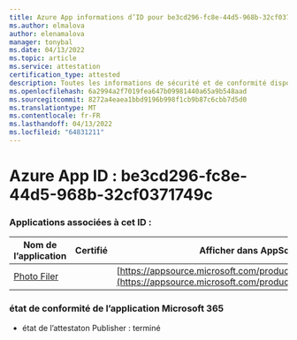 ```yaml
---
title: Azure App informations d’ID pour be3cd296-fc8e-44d5-968b-32cf0371749c
ms.author: elmalova
author: elenamalova
manager: tonybal
ms.date: 04/13/2022
ms.topic: article
ms.service: attestation
certification_type: attested
description: Toutes les informations de sécurité et de conformité disponibles pour be3cd296-fc8e-44d5-968b-32cf0371749c.
ms.openlocfilehash: 6a2994a2f7019fea647b09981440a65a9b548aad
ms.sourcegitcommit: 8272a4eaea1bbd9196b998f1cb9b87c6cbb7d5d0
ms.translationtype: MT
ms.contentlocale: fr-FR
ms.lasthandoff: 04/13/2022
ms.locfileid: "64831211"
---
```

# <a name="azure-app-id-be3cd296-fc8e-44d5-968b-32cf0371749c"></a>Azure App ID : be3cd296-fc8e-44d5-968b-32cf0371749c


### <a name="apps-associated-with-this-id"></a>Applications associées à cet ID :
| **Nom de l’application** | **Certifié** | **Afficher dans AppSource** |
|--------------|---------------|-----------------------|
| [Photo Filer](../forward/WA200003881.md) |  | [https://appsource.microsoft.com/product/office/WA200003881](https://appsource.microsoft.com/product/office/WA200003881) |

### <a name="microsoft-365-app-compliance-status"></a>état de conformité de l’application Microsoft 365
- état de l’attestaton Publisher : terminé
